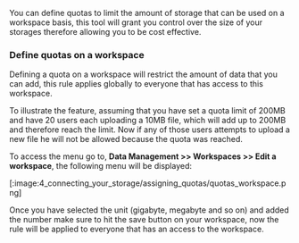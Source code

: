 You can define quotas to limit the amount of storage that can be used on a workspace basis, this tool will grant you control over the size of your storages therefore allowing you to be cost effective.


### Define quotas on a workspace

Defining a quota on a workspace will restrict the amount of data that you can add, this rule applies globally to everyone that has access to this workspace.

To illustrate the feature, assuming that you have set a quota limit of 200MB and have 20 users each uploading a 10MB file, which will add up to 200MB and therefore reach the limit. Now if any of those users attempts to upload a new file he will not be allowed because the quota was reached.

To access the menu go to, **Data Management >> Workspaces >> Edit a workspace**, the following menu will be displayed:

[:image:4_connecting_your_storage/assigning_quotas/quotas_workspace.png]

Once you have selected the unit (gigabyte, megabyte and so on) and added the number make sure to hit the save button on your workspace, now the rule will be applied to everyone that has an access to the workspace.